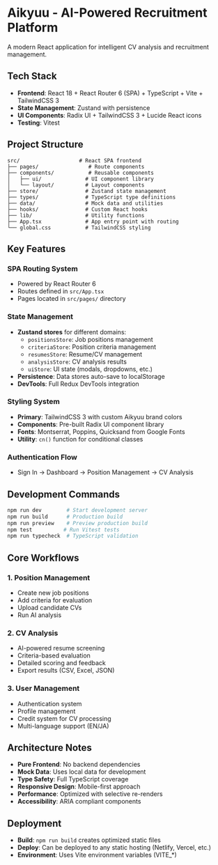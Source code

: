 # Aikyuu - AI-Powered Recruitment Platform

A modern React application for intelligent CV analysis and recruitment management.

## Tech Stack

- **Frontend**: React 18 + React Router 6 (SPA) + TypeScript + Vite + TailwindCSS 3
- **State Management**: Zustand with persistence
- **UI Components**: Radix UI + TailwindCSS 3 + Lucide React icons
- **Testing**: Vitest

## Project Structure

```
src/                   # React SPA frontend
├── pages/                # Route components
├── components/           # Reusable components
│   ├── ui/              # UI component library
│   └── layout/          # Layout components
├── store/               # Zustand state management
├── types/               # TypeScript type definitions
├── data/                # Mock data and utilities
├── hooks/               # Custom React hooks
├── lib/                 # Utility functions
├── App.tsx              # App entry point with routing
└── global.css           # TailwindCSS styling
```

## Key Features

### SPA Routing System

- Powered by React Router 6
- Routes defined in `src/App.tsx`
- Pages located in `src/pages/` directory

### State Management

- **Zustand stores** for different domains:
  - `positionsStore`: Job positions management
  - `criteriaStore`: Position criteria management
  - `resumesStore`: Resume/CV management
  - `analysisStore`: CV analysis results
  - `uiStore`: UI state (modals, dropdowns, etc.)
- **Persistence**: Data stores auto-save to localStorage
- **DevTools**: Full Redux DevTools integration

### Styling System

- **Primary**: TailwindCSS 3 with custom Aikyuu brand colors
- **Components**: Pre-built Radix UI component library
- **Fonts**: Montserrat, Poppins, Quicksand from Google Fonts
- **Utility**: `cn()` function for conditional classes

### Authentication Flow

- Sign In → Dashboard → Position Management → CV Analysis

## Development Commands

```bash
npm run dev        # Start development server
npm run build      # Production build
npm run preview    # Preview production build
npm test          # Run Vitest tests
npm run typecheck  # TypeScript validation
```

## Core Workflows

### 1. Position Management

- Create new job positions
- Add criteria for evaluation
- Upload candidate CVs
- Run AI analysis

### 2. CV Analysis

- AI-powered resume screening
- Criteria-based evaluation
- Detailed scoring and feedback
- Export results (CSV, Excel, JSON)

### 3. User Management

- Authentication system
- Profile management
- Credit system for CV processing
- Multi-language support (EN/JA)

## Architecture Notes

- **Pure Frontend**: No backend dependencies
- **Mock Data**: Uses local data for development
- **Type Safety**: Full TypeScript coverage
- **Responsive Design**: Mobile-first approach
- **Performance**: Optimized with selective re-renders
- **Accessibility**: ARIA compliant components

## Deployment

- **Build**: `npm run build` creates optimized static files
- **Deploy**: Can be deployed to any static hosting (Netlify, Vercel, etc.)
- **Environment**: Uses Vite environment variables (VITE\_\*)
